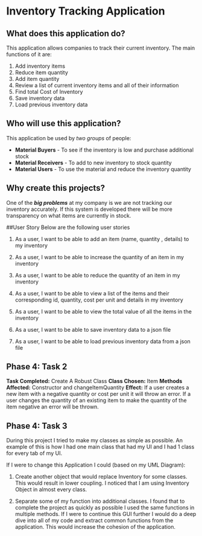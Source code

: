 # Inventory Tracking Application

## What does this application do?

This application allows companies to track their current inventory.
The main functions of it are:
1. Add inventory items
2. Reduce item quantity
3. Add item quantity
4. Review a list of current inventory items and all of their information
5. Find total Cost of Inventory
6. Save inventory data
7. Load previous inventory data

## Who will use this application?

This application be used by *two groups* of people:
- **Material Buyers** - To see if the inventory is low and
  purchase additional stock 
- **Material Receivers** - To add to new inventory to stock quantity
 - **Material Users** - To use the material and reduce the inventory 
                        quantity
 


## Why create this projects?

One of the ***big problems*** at my company is 
 we are not tracking our inventory accurately. If this system is 
developed there will be more transparency on what items are 
currently in stock.

##User Story
Below are the following user stories

1. As a user, I want to be able to add an item (name, quantity
   , details) to my inventory  

2. As a user, I want to be able to increase the quantity of an 
item in my inventory

3. As a user, I want to be able to reduce the quantity of an 
item in my inventory

4. As a user, I want to be able to view a list of the items 
   and their corresponding id, quantity, cost per unit and details in my inventory
   
5. As a user, I want to be able to view the total value of all the 
   items in the inventory

6. As a user, I want to be able to save inventory data to a json file
   
7. As a user, I want to be able to load previous inventory data from a json file

## Phase 4: Task 2
**Task Completed:** Create A Robust Class
**Class Chosen:** Item
**Methods Affected:** Constructor and changeItemQuantity
**Effect:** If a user creates a new item with a negative quantity or cost per unit it will throw an error.
            If a user changes the quantity of an existing item to make the quantity of the item negative an error will 
be thrown.
    
## Phase 4: Task 3
During this project I tried to make my classes as simple as possible. An example of this is how I had one main class
that had my UI and I had 1 class for every tab of my UI.

If I were to change this Application I could (based on my UML Diagram):   

1. Create another object that would replace Inventory for some classes. This would result in lower
coupling. I noticed that I am using Inventory Object in almost every class.
   
2. Separate some of my function into additional classes. I found that to complete the project as quickly as possible I
   used the same functions in multiple methods. If I were to continue this GUI further I would do a deep dive into all
   of my code and extract common functions from the application. This would increase the cohesion of the application.
